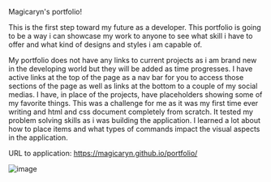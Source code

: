 Magicaryn's portfolio!

This is the first step toward my future as a developer. This portfolio is going to be a way i can showcase my work to anyone to see what skill i have to offer and what kind of designs and styles i am capable of. 

My portfolio does not have any links to current projects as i am brand new in the developing world but they will be added as time progresses. I have active links at the top of the page as a nav bar for you to access those sections of the page as well as links at the bottom to a couple of my social medias. I have, in place of the projects, have placeholders showing some of my favorite things. This was a challenge for me as it was my first time ever writing and html and css document completely from scratch. It tested my problem solving skills as i was building the application. I learned a lot about how to place items and what types of commands impact the visual aspects in the application. 

URL to application: https://magicaryn.github.io/portfolio/



![image](https://github.com/Magicaryn/portfolio/assets/150097400/8536b9f2-1cd4-4d05-80b2-540a9f021374)